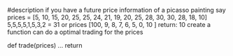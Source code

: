 #description
if you have a future price information of a picasso painting 
say
prices = [5, 10, 15, 20, 25, 25, 24, 21, 19, 20, 25, 28, 30, 30, 28, 18, 10]
5,5,5,5,1,5,3,2 = 31
or 
prices [100, 9, 8, 7, 6, 5, 0, 10 ]
return: 10
create a function can do a optimal trading for the prices

def trade(prices)
   ...
   return


